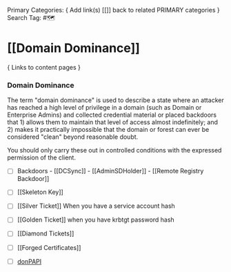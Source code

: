 Primary Categories: { Add link(s) [[]] back to related PRIMARY categories }
Search Tag: #🗺  

# [[Domain Dominance]]  
{ Links to content pages }

### Domain Dominance
The term "domain dominance" is used to describe a state where an attacker has reached a high level of privilege in a domain (such as Domain or Enterprise Admins) and collected credential material or placed backdoors that 1) allows them to maintain that level of access almost indefinitely; and 2) makes it practically impossible that the domain or forest can ever be considered "clean" beyond reasonable doubt.


You should only carry these out in controlled conditions with the expressed permission of the client.

- [ ] Backdoors
                - [[DCSync]]
                - [[AdminSDHolder]]
                - [[Remote Registry Backdoor]]
- [ ] [[Skeleton Key]]

- [ ] [[Silver Ticket]] When you have a service account hash

- [ ] [[Golden Ticket]] when you have krbtgt password hash

- [ ] [[Diamond Tickets]]

- [ ] [[Forged Certificates]]
- [ ] [donPAPI](https://github.com/login-securite/DonPAPI)



